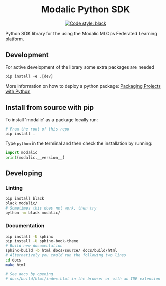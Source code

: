 <h1 align="center">
  <b>Modalic Python SDK</b><br>
</h1>

<p align="center">
<a href="https://github.com/psf/black"><img alt="Code style: black" src="https://img.shields.io/badge/code%20style-black-000000.svg"></a>
</p>

Python SDK library for the using the Modalic MLOps Federated Learning platform.

## Development
For active development of the library some extra packages are needed
```shell
pip install -e .[dev]
```


More information on how to deploy a python package:
[Packaging Projects with Python](https://packaging.python.org/en/latest/tutorials/packaging-projects/#classifiers)

## Install from source with pip
To install 'modalic' as a package locally run:
```sh
# From the root of this repo
pip install .
```
Type `python` in the terminal and then check the installation by running:
```python
import modalic
print(modalic.__version__)
```

## Developing
### Linting
```sh
pip install black
black modalic/
# Sometimes this does not work, then try
python -m black modalic/
```
### Documentation
```sh
pip install -U sphinx
pip install -U sphinx-book-theme
# Build new documentation
sphinx-build -b html docs/source/ docs/build/html
# Alternatively you could run the following two lines
cd docs
make html

# See docs by opening
# docs/build/html/index.html in the browser or with an IDE extension
```
